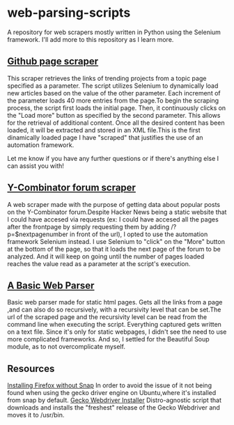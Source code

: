 # web-parsing-scripts
A repository for web scrapers mostly written in Python using the Selenium framework.
I'll add more to this repository as I learn more. 

## [Github page scraper](https://github.com/lukapopovici/web-parsing-scripts/blob/main/Github_scraper.py)
This scraper retrieves the links of trending projects from a topic page specified as a parameter. The script utilizes Selenium to dynamically load new articles based on the value of the other parameter. Each increment of the parameter loads 40 more entries from the page.To begin the scraping process, the script first loads the initial page. Then, it continuously clicks on the "Load more" button as specified by the second parameter. This allows for the retrieval of additional content. Once all the desired content has been loaded, it will be extracted and stored in an XML file.This is the first dinamically loaded page I have "scraped" that justifies the use of an automation framework.

Let me know if you have any further questions or if there's anything else I can assist you with!
## [Y-Combinator forum scraper](https://github.com/lukapopovici/web-parsing-scripts/blob/main/Y-Combinator-Scrapper.py)
A web scraper made with the purpose of getting data about popular posts on the Y-Combinator forum.Despite Hacker News being a static website that I could have accesed via requests (ex: I could have accesed all the pages after the frontpage by simply requesting them by adding /?p=$nextpagenumber in front of the url), I opted to use the automation framework Selenium instead.
I use Selenium to "click" on the "More" button at the bottom of the page, so that it loads the next page of the forum to be analyzed. And it will keep on going until the number of pages loaded reaches the value read as a parameter at the script's execution.

## [A Basic Web Parser](https://github.com/lukapopovici/web-parsing-scripts/blob/main/basic_webparser.py)
Basic web parser made for static html pages. Gets all the links from a page ,and can also do so recursively, with a recursivity level that can be set.The url of the scraped page and the recursivity level can be read from the command line when executing the script. Everything captured gets written on a text file.
Since it's only for static webpages, I didn't see the need to use more complicated frameworks. And so, I settled for the Beautiful Soup module, as to not overcomplicate myself.




## Resources
[Installing Firefox without Snap](https://www.omgubuntu.co.uk/2022/04/how-to-install-firefox-deb-apt-ubuntu-22-04) In order to avoid the issue of it not being found when using the gecko driver engine on Ubuntu,where it's installed from snap by default.
[Gecko Webdriver Installer](https://github.com/lukapopovici/dotfiles-and-scripts/blob/main/install_gecko.sh)
Distro-agnostic script that downloads and installs the "freshest" release of the Gecko Webdriver and moves it to /usr/bin.
